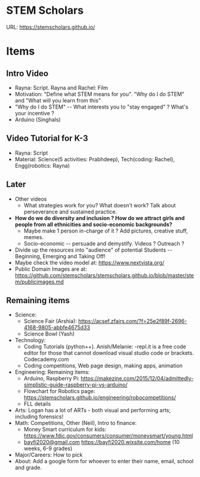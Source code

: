 # STEM Scholars
URL: https://stemscholars.github.io/

# Items
## Intro Video
  * Rayna: Script. Rayna and Rachel: Film
  * Motivation: "Define what STEM means for you". "Why do I do STEM" and "What will you learn from this"
  * "Why do I do STEM" -- What interests you to "stay engaged" ? What's your incentive ?
* Arduino (Singhals)
## Video Tutorial for K-3
  * Rayna: Script
  * Material: Science(5 activities: Prabhdeep), Tech(coding: Rachel), Engg(robotics: Rayna)
## Later
* Other videos
  * What strategies work for you? What doesn't work? Talk about perseverance and sustained practice.
* **How do we do diversity and inclusion ? How do we attract girls and people from all ethnicities and socio-economic backgrounds?**
  * Maybe make 1 person in-charge of it ? Add pictures, creative stuff, memes.
  * Socio-economic -- persuade and demystify. Videos ? Outreach ?
* Divide up the resources into "audience" of potential Students -- Beginning, Emerging and Taking Off!
* Maybe check the video model at: https://www.nextvista.org/
* Public Domain Images are at: https://github.com/stemscholars/stemscholars.github.io/blob/master/stem/publicimages.md
## Remaining items
* Science: 
  * Science Fair (Arshia): https://acsef.zfairs.com/?f=25e2f89f-2696-4168-9805-abbfe4675d33 
  * Science Bowl (Yash)
* Technology: 
  * Coding Tutorials (python++). Anish/Melanie: -repl.it is a free code editor for those that cannot download visual studio code or brackets. Codecademy.com
  * Coding competitions, Web page design, making apps, animation
* Engineering: Remaining items:
  * Arduino, Raspberry Pi: https://makezine.com/2015/12/04/admittedly-simplistic-guide-raspberry-pi-vs-arduino/ 
  * Flowchart for Robotics page: https://stemscholars.github.io/engineering/robocompetitions/ 
  * FLL details
* Arts: Logan has a lot of ARTs - both visual and performing arts; including forensics!
* Math: Competitions, Other (Neil), Intro to finance: 
  * Money Smart curriculum for kids: https://www.fdic.gov/consumers/consumer/moneysmart/young.html
  * bayfi2020@gmail.com https://bayfi2020.wixsite.com/home (10 weeks, 6-9 grades)
* Major/Careers: How to pick
* About: Add a google form for whoever to enter their name, email, school and grade.
